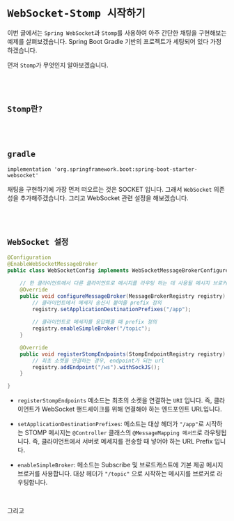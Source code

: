 # `WebSocket-Stomp 시작하기`

이번 글에서는 `Spring WebSocket`과 `Stomp`를 사용하여 아주 간단한 채팅을 구현해보는 예제를 살펴보겠습니다. Spring Boot Gradle 기반의 프로젝트가 세팅되어 있다 가정하겠습니다.

먼저 `Stomp`가 무엇인지 알아보겠습니다. 

<br> <br>

## `Stomp란?`




<br> <br>

## `gradle`

```
implementation 'org.springframework.boot:spring-boot-starter-websocket'
```

채팅을 구현하기에 가장 먼저 떠오르는 것은 SOCKET 입니다. 그래서 `WebSocket` 의존성을 추가해주겠습니다. 그리고 WebSocket 관련 설정을 해보겠습니다. 

<br> <br>

## `WebSocket 설정`

```java
@Configuration
@EnableWebSocketMessageBroker 
public class WebSocketConfig implements WebSocketMessageBrokerConfigurer {

    // 한 클라이언트에서 다른 클라이언트로 메시지를 라우팅 하는 데 사용될 메시지 브로커를 구성
    @Override
    public void configureMessageBroker(MessageBrokerRegistry registry) {
        // 클라이언트에서 메세지 송신시 붙여줄 prefix 정의
        registry.setApplicationDestinationPrefixes("/app");
        
        // 클라이언트로 메세지를 응답해줄 때 prefix 정의
        registry.enableSimpleBroker("/topic");
    }

    @Override
    public void registerStompEndpoints(StompEndpointRegistry registry) {
        // 최초 소켓을 연결하는 경우, endpoint가 되는 url
        registry.addEndpoint("/ws").withSockJS();
    }

}
```

- `registerStompEndpoints` 메소드는 최초의 소켓을 연결하는 `URI` 입니다. 즉, 클라이언트가 WebSocket 핸드셰이크를 위해 연결해야 하는 엔드포인트 URL입니다.

- `setApplicationDestinationPrefixes`: 메소드는 대상 헤더가 `"/app"`로 시작하는 STOMP 메시지는 `@Controller` 클래스의 `@MessageMapping 메서드`로 라우팅됩니다. 즉, 클라이언트에서 서버로 메세지를 전송할 때 넣어야 하는 URL Prefix 입니다.

- `enableSimpleBroker`: 메소드는 Subscribe 및 브로드캐스트에 기본 제공 메시지 브로커를 사용합니다. 대상 헤더가 `"/topic"` 으로 시작하는 메시지를 브로커로 라우팅합니다.

<br>

그리고 

